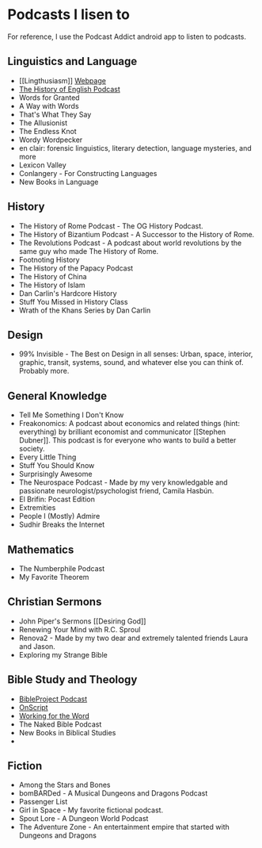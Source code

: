# Podcasts I lisen to

For reference, I use the Podcast Addict android app to listen to podcasts.

## Linguistics and Language
- [[Lingthusiasm]] [Webpage](https://lingthusiasm.com/)
- [The History of English Podcast](https://historyofenglishpodcast.com/)
- Words for Granted
- A Way with Words
- That's What They Say
- The Allusionist
- The Endless Knot
- Wordy Wordpecker
- en clair: forensic linguistics, literary detection, language mysteries, and more
- Lexicon Valley
- Conlangery - For Constructing Languages
- New Books in Language

## History
- The History of Rome Podcast - The OG History Podcast.
- The History of Bizantium Podcast - A Successor to the History of Rome.
- The Revolutions Podcast - A podcast about world revolutions by the same guy who made The History of Rome.
- Footnoting History
- The History of the Papacy Podcast
- The History of China
- The History of Islam
- Dan Carlin's Hardcore History
- Stuff You Missed in History Class
- Wrath of the Khans Series by Dan Carlin

## Design
- 99% Invisible - The Best on Design in all senses: Urban, space, interior, graphic, transit, systems, sound, and whatever else you can think of. Probably more.

## General Knowledge
- Tell Me Something I Don't Know
- Freakonomics: A podcast about economics and related things (hint: everything) by brilliant economist and communicator [[Stephen Dubner]]. This podcast is for everyone who wants to build a better society.
- Every Little Thing
- Stuff You Should Know
- Surprisingly Awesome
- The Neurospace Podcast - Made by my very knowledgable and passionate neurologist/psychologist friend, Camila Hasbún.
- El Brifin: Pocast Edition
- Extremities
- People I (Mostly) Admire
- Sudhir Breaks the Internet

## Mathematics
- The Numberphile Podcast
- My Favorite Theorem

## Christian Sermons
- John Piper's Sermons [[Desiring God]]
- Renewing Your Mind with R.C. Sproul
- Renova2 - Made by my two dear and extremely talented friends Laura and Jason.
- Exploring my Strange Bible

## Bible Study and Theology
- [BibleProject Podcast](https://bibleproject.com/podcasts/the-bible-project-podcast/)
- [OnScript](https://onscript.study/)
- [Working for the Word](https://podcasts.apple.com/us/podcast/working-for-the-word-a-bible-translation-podcast/id1494281053)
- The Naked Bible Podcast
- New Books in Biblical Studies
- 

## Fiction
- Among the Stars and Bones
- bomBARDed - A Musical Dungeons and Dragons Podcast
- Passenger List
- Girl in Space - My favorite fictional podcast.
- Spout Lore - A Dungeon World Podcast
- The Adventure Zone - An entertainment empire that started with Dungeons and Dragons
